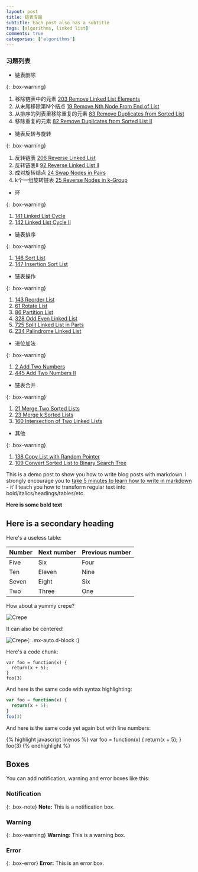 ```yaml
---
layout: post
title: 链表专题
subtitle: Each post also has a subtitle
tags: [algorithms, linked list]
comments: true
categories: ['algorithms']
---
```




### 习题列表
* 链表删除

{: .box-warning}

   1. 移除链表中的元素 [203 Remove Linked List Elements](https://leetcode.com/problems/remove-linked-list-elements/)      
   2. 从末尾移除第N个结点 [19 Remove Nth Node From End of List](https://leetcode.com/problems/remove-nth-node-from-end-of-list/)    
   3. 从排序的列表里移除重复的元素 [83 Remove Duplicates from Sorted List](https://leetcode.com/problems/remove-duplicates-from-sorted-list/)      
   4. 移除重复的元素 [82 Remove Duplicates from Sorted List II ](https://leetcode.com/problems/remove-duplicates-from-sorted-list-ii/)    

* 链表反转与旋转

{: .box-warning}

   1. 反转链表 [206 Reverse Linked List](https://leetcode.com/problems/reverse-linked-list/)     
   2. 反转链表II [92 Reverse Linked List II](https://leetcode.com/problems/reverse-linked-list-ii/)      
   3. 成对旋转结点 [24 Swap Nodes in Pairs](https://leetcode.com/problems/swap-nodes-in-pairs/)      
   4. k个一组旋转链表 [25 Reverse Nodes in k-Group](https://leetcode.com/problems/reverse-nodes-in-k-group/)    
  
* 环

{: .box-warning}

   1. [141 Linked List Cycle](https://leetcode.com/problems/linked-list-cycle/)    
   2. [142 Linked List Cycle II](https://leetcode.com/problems/linked-list-cycle-ii/)   

* 链表排序

{: .box-warning}

   1. [148 Sort List](https://leetcode.com/problems/sort-list/)    
   2. [147 Insertion Sort List](https://leetcode.com/problems/insertion-sort-list/)    


* 链表操作

{: .box-warning}

   1. [143 Reorder List](https://leetcode.com/problems/reorder-list/)    
   2. [61 Rotate List](https://leetcode.com/problems/rotate-list/)      
   3. [86 Partition List](https://leetcode.com/problems/partition-list/)    
   4. [328 Odd Even Linked List](https://leetcode.com/problems/odd-even-linked-list/)  
   5. [725 Split Linked List in Parts](https://leetcode.com/problems/split-linked-list-in-parts/)    
   6. [234 Palindrome Linked List](https://leetcode.com/problems/palindrome-linked-list/)      

* 进位加法

{: .box-warning}

   1. [2 Add Two Numbers](https://leetcode.com/problems/add-two-numbers/)    
   2. [445 Add Two Numbers II](https://leetcode.com/problems/add-two-numbers-ii/)    

* 链表合并

{: .box-warning}

   1. [21 Merge Two Sorted Lists](https://leetcode.com/problems/merge-two-sorted-lists/)    
   2. [23 Merge k Sorted Lists](https://leetcode.com/problems/merge-k-sorted-lists/)    
   3. [160 Intersection of Two Linked Lists](https://leetcode.com/problems/intersection-of-two-linked-lists/)    

* 其他

{: .box-warning}

   1. [138 Copy List with Random Pointer](https://leetcode.com/problems/copy-list-with-random-pointer/)   
   2. [109 Convert Sorted List to Binary Search Tree](https://leetcode.com/problems/convert-sorted-list-to-binary-search-tree/)    



This is a demo post to show you how to write blog posts with markdown.  I strongly encourage you to [take 5 minutes to learn how to write in markdown](https://markdowntutorial.com/) - it'll teach you how to transform regular text into bold/italics/headings/tables/etc.

**Here is some bold text**

## Here is a secondary heading

Here's a useless table:

| Number | Next number | Previous number |
| :------ |:--- | :--- |
| Five | Six | Four |
| Ten | Eleven | Nine |
| Seven | Eight | Six |
| Two | Three | One |


How about a yummy crepe?

![Crepe](https://s3-media3.fl.yelpcdn.com/bphoto/cQ1Yoa75m2yUFFbY2xwuqw/348s.jpg)

It can also be centered!

![Crepe](https://s3-media3.fl.yelpcdn.com/bphoto/cQ1Yoa75m2yUFFbY2xwuqw/348s.jpg){: .mx-auto.d-block :}

Here's a code chunk:

~~~
var foo = function(x) {
  return(x + 5);
}
foo(3)
~~~

And here is the same code with syntax highlighting:

```javascript
var foo = function(x) {
  return(x + 5);
}
foo(3)
```

And here is the same code yet again but with line numbers:

{% highlight javascript linenos %}
var foo = function(x) {
  return(x + 5);
}
foo(3)
{% endhighlight %}

## Boxes
You can add notification, warning and error boxes like this:

### Notification

{: .box-note}
**Note:** This is a notification box.

### Warning

{: .box-warning}
**Warning:** This is a warning box.

### Error

{: .box-error}
**Error:** This is an error box.

